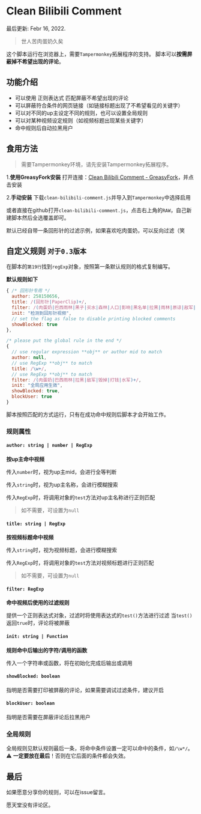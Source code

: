 # Clean Bilibili Comment
最后更新: Febr 16, 2022.

> 世人苦肉蛋奶久矣

这个脚本运行在浏览器上，需要`Tampermonkey`拓展程序的支持。
脚本可以**按需屏蔽掉不希望出现的评论**。

## 功能介绍
- 可以使用 正则表达式 匹配屏蔽不希望出现的评论
- 可以屏蔽符合条件的网页链接（如链接标题出现了不希望看见的关键字）
- 可以对不同的up主设定不同的规则，也可以设置全局规则
- 可以对某种视频设定规则（如视频标题出现某些关键字）
- 命中规则后自动拉黑用户

## 食用方法
> 需要Tampermonkey环境，请先安装Tampermonkey拓展程序。

1.**使用GreasyFork安装**
打开连接：[Clean Bilibili Comment - GreasyFork](https://greasyfork.org/zh-CN/scripts/422375-clean-bilibili-comment)，并点击安装

2.**手动安装**
下载`clean-bilibili-comment.js`并导入到`Tampermonkey`中选择启用

或者直接在github打开`clean-bilibili-comment.js`，点击右上角的`RAW`，自己新建脚本然后全选覆盖即可。

默认已经自带一条回形针的过滤示例，如果喜欢吃肉蛋奶，可以反向过滤（笑

## 自定义规则 `对于0.3版本`
在脚本的`第19行`找到`regExp`对象，按照第一条默认规则的格式复制编写。

**默认规则如下**
```js
{ /* 回形针专用 */
  author: 258150656,
  title: /(回形针|PaperClip)+/,
  filter: /(肉蛋奶|巴西雨林|黑子|买水|森林|人口|影响|黑名单|拉黑|雨林|原谅|敌军|毁掉|垄断|监控|打钱)+/,
  init: "检测到回形针视频",
  // set the flag as false to disable printing blocked comments
  showBlocked: true
},

/* please put the global rule in the end */
{
  // use regular expression **obj** or author mid to match
  author: null,
  // use RegExp **obj** to match
  title: /\w+/,
  // use RegExp **obj** to match
  filter: /(肉蛋奶|巴西雨林|拉黑|敌军|毁掉|打钱|水军)+/,
  init: "全局应用生效",
  showBlocked: true,
  blockUser: true
}
```
脚本按照匹配的方式运行，只有在成功命中规则后脚本才会开始工作。

### 规则属性

#### `author: string | number | RegExp`
**按up主命中视频**

传入`number`时，视为up主mid，会进行全等判断

传入`string`时，视为up主名称，会进行模糊搜索

传入`RegExp`时，将调用对象的`test`方法对up主名称进行正则匹配

> 如不需要，可设置为`null`

#### `title: string | RegExp`
**按视频标题命中视频**

传入`string`时，视为视频标题，会进行模糊搜索

传入`RegExp`时，将调用对象的`test`方法对视频标题进行正则匹配

> 如不需要，可设置为`null`

#### `filter: RegExp`
**命中视频后使用的过滤规则**

提供一个正则表达式对象，过滤时将使用表达式的`test()`方法进行过滤
当`test()`返回`true`时，评论将被屏蔽

#### `init: string | Function`
**规则命中后输出的字符/调用的函数**

传入一个字符串或函数，将在初始化完成后输出或调用

#### `showBlocked: boolean`

指明是否需要打印被屏蔽的评论，如果需要调试过滤条件，建议开启

#### `blockUser: boolean`

指明是否需要在屏蔽评论后拉黑用户

### 全局规则
全局规则见默认规则最后一条，将命中条件设置一定可以命中的条件，如`/\w*/`。
⚠️ **一定要放在最后**！否则在它后面的条件都会失效。

## 最后
如果愿意分享你的规则，可以在issue留言。

愿天堂没有评论区。